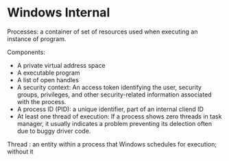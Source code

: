 # Windows Internal
Processes: a container of set of resources used when executing an instance of program. 

Components:
- A private virtual address space
- A executable program
- A list of open handles
- A security context: An access token identifying the user, security groups, privileges, and other security-related information associated with the process.
- A process ID (PID):  a unique identifier, part of an internal cliend ID
- At least one thread of execution: If a process shows zero threads in task manager, it usually indicates a problem preventing its delection often due to buggy driver code.

Thread : an entity within a process that Windows schedules for execution; without it


